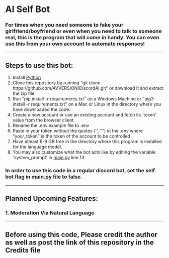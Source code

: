 # AI Self Bot
### For times when you need someone to fake your girlfriend/boyfriend or even when you need to talk to someone real, this is the program that will come in handy. You can even use this from your own account to automate responses!
<hr></hr>

## Steps to use this bot:
<ol>
  <li>Install <a href="https://www.python.org">Python</a></li>
  <li>Clone this repository by running "git clone https://github.com/AVVERSION/DiscordAI.git" or download it and extract the zip file</li>
  <li>Run "pip install -r requirements.txt" on a Windows Machine or "pip3 install -r requirements.txt" on a Mac or Linux in the directory where you have downloaded the code.</li>
  <li>Create a new account or use an existing account and fetch its 'token' value from the browser client.</li>
  <li>Rename the .env.example file to .env</li>
  <li>Paste in your token without the quotes ('', "") in the .env where "your_token" is the token of the account to be controlled</li>
  <li>Have atleast 6-9 GB free in the directory where this program is installed for the language model.</li>
  <li>You may also customize what the bot acts like by editing the variable 'system_prompt' in <a href="https://github.com/AVVERSION/DiscordAI/blob/main/main.py">main.py</a> line 13</li>
</ol>

### In order to use this code in a regular discord bot, set the self bot flag in main.py file to false.

<hr>

## Planned Upcoming Features:
### 1. Moderation Via Natural Language
<hr>

## Before using this code, Please credit the author as well as post the link of this repository in the Credits file
